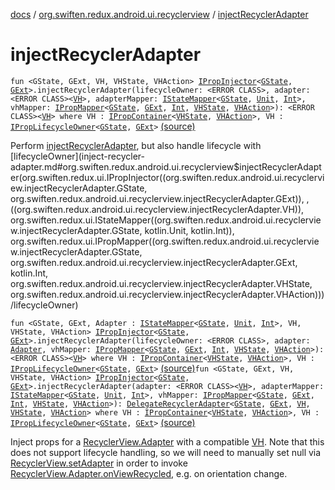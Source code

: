 [docs](../index.md) / [org.swiften.redux.android.ui.recyclerview](index.md) / [injectRecyclerAdapter](./inject-recycler-adapter.md)

# injectRecyclerAdapter

`fun <GState, GExt, VH, VHState, VHAction> `[`IPropInjector`](../org.swiften.redux.ui/-i-prop-injector/index.md)`<`[`GState`](inject-recycler-adapter.md#GState)`, `[`GExt`](inject-recycler-adapter.md#GExt)`>.injectRecyclerAdapter(lifecycleOwner: <ERROR CLASS>, adapter: <ERROR CLASS><`[`VH`](inject-recycler-adapter.md#VH)`>, adapterMapper: `[`IStateMapper`](../org.swiften.redux.ui/-i-state-mapper/index.md)`<`[`GState`](inject-recycler-adapter.md#GState)`, `[`Unit`](https://kotlinlang.org/api/latest/jvm/stdlib/kotlin/-unit/index.html)`, `[`Int`](https://kotlinlang.org/api/latest/jvm/stdlib/kotlin/-int/index.html)`>, vhMapper: `[`IPropMapper`](../org.swiften.redux.ui/-i-prop-mapper.md)`<`[`GState`](inject-recycler-adapter.md#GState)`, `[`GExt`](inject-recycler-adapter.md#GExt)`, `[`Int`](https://kotlinlang.org/api/latest/jvm/stdlib/kotlin/-int/index.html)`, `[`VHState`](inject-recycler-adapter.md#VHState)`, `[`VHAction`](inject-recycler-adapter.md#VHAction)`>): <ERROR CLASS><`[`VH`](inject-recycler-adapter.md#VH)`> where VH : `[`IPropContainer`](../org.swiften.redux.ui/-i-prop-container/index.md)`<`[`VHState`](inject-recycler-adapter.md#VHState)`, `[`VHAction`](inject-recycler-adapter.md#VHAction)`>, VH : `[`IPropLifecycleOwner`](../org.swiften.redux.ui/-i-prop-lifecycle-owner/index.md)`<`[`GState`](inject-recycler-adapter.md#GState)`, `[`GExt`](inject-recycler-adapter.md#GExt)`>` [(source)](https://github.com/protoman92/KotlinRedux/tree/master/android/android-recyclerview/src/main/java/org/swiften/redux/android/ui/recyclerview/LifecycleAdapter.kt#L23)

Perform [injectRecyclerAdapter](./inject-recycler-adapter.md), but also handle lifecycle with [lifecycleOwner](inject-recycler-adapter.md#org.swiften.redux.android.ui.recyclerview$injectRecyclerAdapter(org.swiften.redux.ui.IPropInjector((org.swiften.redux.android.ui.recyclerview.injectRecyclerAdapter.GState, org.swiften.redux.android.ui.recyclerview.injectRecyclerAdapter.GExt)), , ((org.swiften.redux.android.ui.recyclerview.injectRecyclerAdapter.VH)), org.swiften.redux.ui.IStateMapper((org.swiften.redux.android.ui.recyclerview.injectRecyclerAdapter.GState, kotlin.Unit, kotlin.Int)), org.swiften.redux.ui.IPropMapper((org.swiften.redux.android.ui.recyclerview.injectRecyclerAdapter.GState, org.swiften.redux.android.ui.recyclerview.injectRecyclerAdapter.GExt, kotlin.Int, org.swiften.redux.android.ui.recyclerview.injectRecyclerAdapter.VHState, org.swiften.redux.android.ui.recyclerview.injectRecyclerAdapter.VHAction)))/lifecycleOwner)

`fun <GState, GExt, Adapter : `[`IStateMapper`](../org.swiften.redux.ui/-i-state-mapper/index.md)`<`[`GState`](inject-recycler-adapter.md#GState)`, `[`Unit`](https://kotlinlang.org/api/latest/jvm/stdlib/kotlin/-unit/index.html)`, `[`Int`](https://kotlinlang.org/api/latest/jvm/stdlib/kotlin/-int/index.html)`>, VH, VHState, VHAction> `[`IPropInjector`](../org.swiften.redux.ui/-i-prop-injector/index.md)`<`[`GState`](inject-recycler-adapter.md#GState)`, `[`GExt`](inject-recycler-adapter.md#GExt)`>.injectRecyclerAdapter(lifecycleOwner: <ERROR CLASS>, adapter: `[`Adapter`](inject-recycler-adapter.md#Adapter)`, vhMapper: `[`IPropMapper`](../org.swiften.redux.ui/-i-prop-mapper.md)`<`[`GState`](inject-recycler-adapter.md#GState)`, `[`GExt`](inject-recycler-adapter.md#GExt)`, `[`Int`](https://kotlinlang.org/api/latest/jvm/stdlib/kotlin/-int/index.html)`, `[`VHState`](inject-recycler-adapter.md#VHState)`, `[`VHAction`](inject-recycler-adapter.md#VHAction)`>): <ERROR CLASS><`[`VH`](inject-recycler-adapter.md#VH)`> where VH : `[`IPropContainer`](../org.swiften.redux.ui/-i-prop-container/index.md)`<`[`VHState`](inject-recycler-adapter.md#VHState)`, `[`VHAction`](inject-recycler-adapter.md#VHAction)`>, VH : `[`IPropLifecycleOwner`](../org.swiften.redux.ui/-i-prop-lifecycle-owner/index.md)`<`[`GState`](inject-recycler-adapter.md#GState)`, `[`GExt`](inject-recycler-adapter.md#GExt)`>` [(source)](https://github.com/protoman92/KotlinRedux/tree/master/android/android-recyclerview/src/main/java/org/swiften/redux/android/ui/recyclerview/LifecycleAdapter.kt#L42)`fun <GState, GExt, VH, VHState, VHAction> `[`IPropInjector`](../org.swiften.redux.ui/-i-prop-injector/index.md)`<`[`GState`](inject-recycler-adapter.md#GState)`, `[`GExt`](inject-recycler-adapter.md#GExt)`>.injectRecyclerAdapter(adapter: <ERROR CLASS><`[`VH`](inject-recycler-adapter.md#VH)`>, adapterMapper: `[`IStateMapper`](../org.swiften.redux.ui/-i-state-mapper/index.md)`<`[`GState`](inject-recycler-adapter.md#GState)`, `[`Unit`](https://kotlinlang.org/api/latest/jvm/stdlib/kotlin/-unit/index.html)`, `[`Int`](https://kotlinlang.org/api/latest/jvm/stdlib/kotlin/-int/index.html)`>, vhMapper: `[`IPropMapper`](../org.swiften.redux.ui/-i-prop-mapper.md)`<`[`GState`](inject-recycler-adapter.md#GState)`, `[`GExt`](inject-recycler-adapter.md#GExt)`, `[`Int`](https://kotlinlang.org/api/latest/jvm/stdlib/kotlin/-int/index.html)`, `[`VHState`](inject-recycler-adapter.md#VHState)`, `[`VHAction`](inject-recycler-adapter.md#VHAction)`>): `[`DelegateRecyclerAdapter`](-delegate-recycler-adapter/index.md)`<`[`GState`](inject-recycler-adapter.md#GState)`, `[`GExt`](inject-recycler-adapter.md#GExt)`, `[`VH`](inject-recycler-adapter.md#VH)`, `[`VHState`](inject-recycler-adapter.md#VHState)`, `[`VHAction`](inject-recycler-adapter.md#VHAction)`> where VH : `[`IPropContainer`](../org.swiften.redux.ui/-i-prop-container/index.md)`<`[`VHState`](inject-recycler-adapter.md#VHState)`, `[`VHAction`](inject-recycler-adapter.md#VHAction)`>, VH : `[`IPropLifecycleOwner`](../org.swiften.redux.ui/-i-prop-lifecycle-owner/index.md)`<`[`GState`](inject-recycler-adapter.md#GState)`, `[`GExt`](inject-recycler-adapter.md#GExt)`>` [(source)](https://github.com/protoman92/KotlinRedux/tree/master/android/android-recyclerview/src/main/java/org/swiften/redux/android/ui/recyclerview/RecyclerAdapter.kt#L104)

Inject props for a [RecyclerView.Adapter](#) with a compatible [VH](inject-recycler-adapter.md#VH). Note that this does not
support lifecycle handling, so we will need to manually set null via [RecyclerView.setAdapter](#)
in order to invoke [RecyclerView.Adapter.onViewRecycled](#), e.g. on orientation change.

